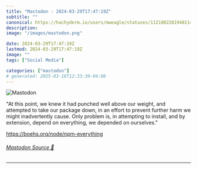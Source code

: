 ```yaml
---
title: "Mastodon - 2024-03-29T17:47:19Z"
subtitle: ""
canonical: https://hachyderm.io/users/mweagle/statuses/112180228194811477
description:
image: "/images/mastodon.png"

date: 2024-03-29T17:47:19Z
lastmod: 2024-03-29T17:47:19Z
image: ""
tags: ["Social Media"]

categories: ["mastodon"]
# generated: 2025-03-16T12:33:30-04:00
---
```

![Mastodon](/images/mastodon.png)

<p>&quot;At this point, we knew it had punched well above our weight, and attempted to take our package down, in an effort to prevent further harm we might inadvertently cause. Only problem is, in attempting to install, and by extension, depend on everything, we depended on ourselves.&quot;</p><p><a href="https://boehs.org/node/npm-everything" target="_blank" rel="nofollow noopener noreferrer" translate="no"><span class="invisible">https://</span><span class="">boehs.org/node/npm-everything</span><span class="invisible"></span></a></p>


###### [Mastodon Source 🐘](https://hachyderm.io/@mweagle/112180228194811477)

___
